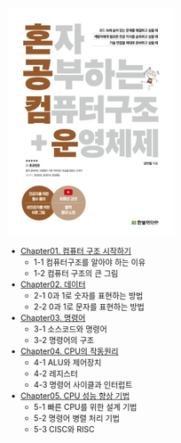 ![](./33824626625.20220820093129.jpg)
- [Chapter01. 컴퓨터 구조 시작하기](https://foul-beechnut-069.notion.site/Chapter01-6da65e8b92c7440999ec06bbc84325b3)
  - 1-1 컴퓨터구조를 알아야 하는 이유
  - 1-2 컴퓨터 구조의 큰 그림
- [Chapter02. 데이터](https://foul-beechnut-069.notion.site/Chapter02-1b7a65e6c40e4b5d8e5b19864dfa8323)
  - 2-1 0과 1로 숫자를 표현하는 방법
  - 2-2 0과 1로 문자를 표현하는 방법
- [Chapter03. 명령어](https://foul-beechnut-069.notion.site/Chapter03-b070e84c9e284616af39146443a24d77)
  - 3-1 소스코드와 명령어
  - 3-2 명령어의 구조
- [Chapter04. CPU의 작동원리](https://foul-beechnut-069.notion.site/Chapter04-CPU-48ab61b73f25453da9bce47f54b80f24)
  - 4-1 ALU와 제어장치
  - 4-2 레지스터
  - 4-3 명령어 사이클과 인터럽트
- [Chapter05. CPU 성능 향상 기법](https://foul-beechnut-069.notion.site/Chapter05-CPU-b83d8b0d669d40a5aa887bef8b5c4bd1)
  - 5-1 빠른 CPU를 위한 설계 기법
  - 5-2 명령어 병렬 처리 기법
  - 5-3 CISC와 RISC
